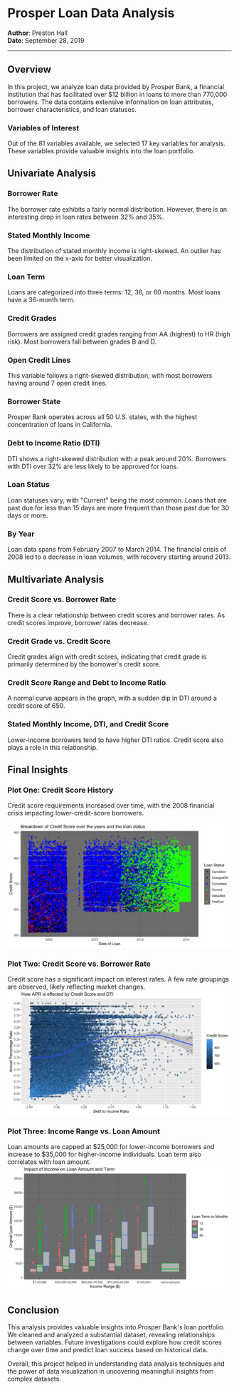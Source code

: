 # Prosper Loan Data Analysis

**Author**: Preston Hall  
**Date**: September 28, 2019

---

## Overview

In this project, we analyze loan data provided by Prosper Bank, a financial institution that has facilitated over $12 billion in loans to more than 770,000 borrowers. The data contains extensive information on loan attributes, borrower characteristics, and loan statuses.

### Variables of Interest

Out of the 81 variables available, we selected 17 key variables for analysis. These variables provide valuable insights into the loan portfolio.

## Univariate Analysis

### Borrower Rate

The borrower rate exhibits a fairly normal distribution. However, there is an interesting drop in loan rates between 32% and 35%.

### Stated Monthly Income

The distribution of stated monthly income is right-skewed. An outlier has been limited on the x-axis for better visualization.

### Loan Term

Loans are categorized into three terms: 12, 36, or 60 months. Most loans have a 36-month term.

### Credit Grades

Borrowers are assigned credit grades ranging from AA (highest) to HR (high risk). Most borrowers fall between grades B and D.

### Open Credit Lines

This variable follows a right-skewed distribution, with most borrowers having around 7 open credit lines.

### Borrower State

Prosper Bank operates across all 50 U.S. states, with the highest concentration of loans in California.

### Debt to Income Ratio (DTI)

DTI shows a right-skewed distribution with a peak around 20%. Borrowers with DTI over 32% are less likely to be approved for loans.

### Loan Status

Loan statuses vary, with "Current" being the most common. Loans that are past due for less than 15 days are more frequent than those past due for 30 days or more.

### By Year

Loan data spans from February 2007 to March 2014. The financial crisis of 2008 led to a decrease in loan volumes, with recovery starting around 2013.

## Multivariate Analysis

### Credit Score vs. Borrower Rate

There is a clear relationship between credit scores and borrower rates. As credit scores improve, borrower rates decrease.

### Credit Grade vs. Credit Score

Credit grades align with credit scores, indicating that credit grade is primarily determined by the borrower's credit score.

### Credit Score Range and Debt to Income Ratio

A normal curve appears in the graph, with a sudden dip in DTI around a credit score of 650.

### Stated Monthly Income, DTI, and Credit Score

Lower-income borrowers tend to have higher DTI ratios. Credit score also plays a role in this relationship.

## Final Insights

### Plot One: Credit Score History

Credit score requirements increased over time, with the 2008 financial crisis impacting lower-credit-score borrowers.

![Breakdown of Credit Score](https://github.com/Prestonhall31/ExploratoryDataAnalysis/blob/master/Project4/Figs/Plot1-1.png)

### Plot Two: Credit Score vs. Borrower Rate

Credit score has a significant impact on interest rates. A few rate groupings are observed, likely reflecting market changes.
![How APR is effected by Credit Score and DTI](https://github.com/Prestonhall31/ExploratoryDataAnalysis/blob/master/Project4/Figs/Plot2-1.png)

### Plot Three: Income Range vs. Loan Amount

Loan amounts are capped at $25,000 for lower-income borrowers and increase to $35,000 for higher-income individuals. Loan term also correlates with loan amount.
![Impact of Income on Loan Amoutn and Term](https://github.com/Prestonhall31/ExploratoryDataAnalysis/blob/master/Project4/Figs/Plot3-1.png)

## Conclusion

This analysis provides valuable insights into Prosper Bank's loan portfolio. We cleaned and analyzed a substantial dataset, revealing relationships between variables. Future investigations could explore how credit scores change over time and predict loan success based on historical data.

Overall, this project helped in understanding data analysis techniques and the power of data visualization in uncovering meaningful insights from complex datasets.
